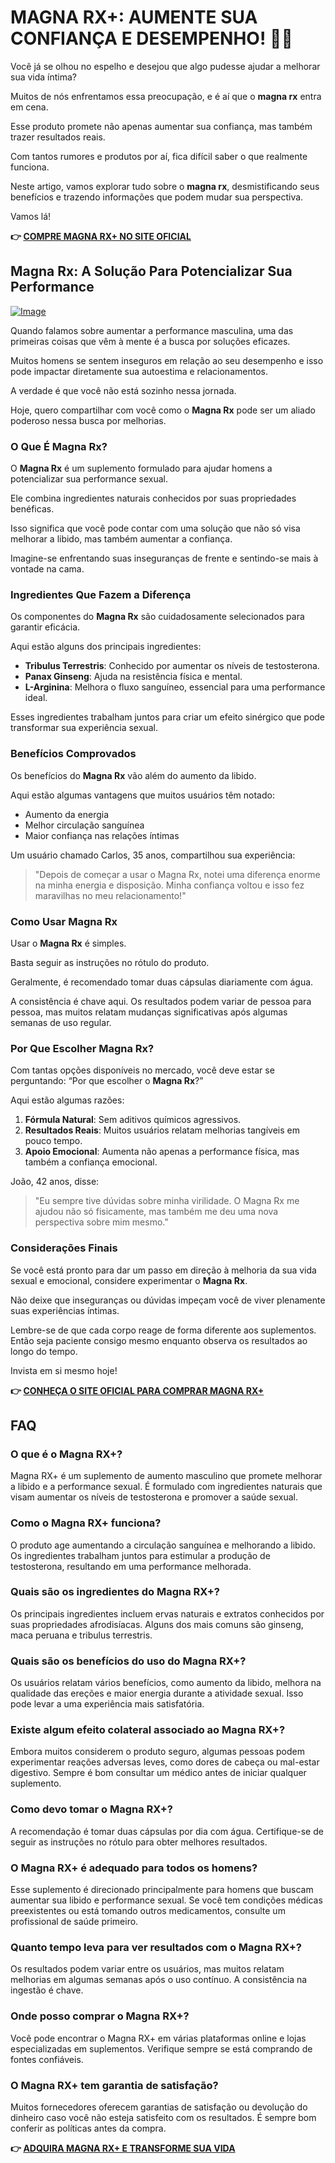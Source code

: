 # MAGNA RX+: AUMENTE SUA CONFIANÇA E DESEMPENHO! 💪✨

Você já se olhou no espelho e desejou que algo pudesse ajudar a melhorar sua vida íntima? 

Muitos de nós enfrentamos essa preocupação, e é aí que o **magna rx** entra em cena. 

Esse produto promete não apenas aumentar sua confiança, mas também trazer resultados reais. 

Com tantos rumores e produtos por aí, fica difícil saber o que realmente funciona. 

Neste artigo, vamos explorar tudo sobre o **magna rx**, desmistificando seus benefícios e trazendo informações que podem mudar sua perspectiva. 

Vamos lá!



**👉 [COMPRE MAGNA RX+ NO SITE OFICIAL](https://gchaffi.com/bRsgBWrh)**

## Magna Rx: A Solução Para Potencializar Sua Performance

[![Image](https://www2.sellhealth.com/2/magnarx_08_468x60.gif)](https://gchaffi.com/bRsgBWrh)

Quando falamos sobre aumentar a performance masculina, uma das primeiras coisas que vêm à mente é a busca por soluções eficazes. 

Muitos homens se sentem inseguros em relação ao seu desempenho e isso pode impactar diretamente sua autoestima e relacionamentos.

A verdade é que você não está sozinho nessa jornada. 

Hoje, quero compartilhar com você como o **Magna Rx** pode ser um aliado poderoso nessa busca por melhorias.

### O Que É Magna Rx?

O **Magna Rx** é um suplemento formulado para ajudar homens a potencializar sua performance sexual. 

Ele combina ingredientes naturais conhecidos por suas propriedades benéficas.

Isso significa que você pode contar com uma solução que não só visa melhorar a libido, mas também aumentar a confiança.

Imagine-se enfrentando suas inseguranças de frente e sentindo-se mais à vontade na cama.

### Ingredientes Que Fazem a Diferença

Os componentes do **Magna Rx** são cuidadosamente selecionados para garantir eficácia. 

Aqui estão alguns dos principais ingredientes:

- **Tribulus Terrestris**: Conhecido por aumentar os níveis de testosterona.
- **Panax Ginseng**: Ajuda na resistência física e mental.
- **L-Arginina**: Melhora o fluxo sanguíneo, essencial para uma performance ideal.
  
Esses ingredientes trabalham juntos para criar um efeito sinérgico que pode transformar sua experiência sexual.

### Benefícios Comprovados

Os benefícios do **Magna Rx** vão além do aumento da libido. 

Aqui estão algumas vantagens que muitos usuários têm notado:

- Aumento da energia
- Melhor circulação sanguínea
- Maior confiança nas relações íntimas

Um usuário chamado Carlos, 35 anos, compartilhou sua experiência:

> "Depois de começar a usar o Magna Rx, notei uma diferença enorme na minha energia e disposição. Minha confiança voltou e isso fez maravilhas no meu relacionamento!" 

### Como Usar Magna Rx

Usar o **Magna Rx** é simples. 

Basta seguir as instruções no rótulo do produto.

Geralmente, é recomendado tomar duas cápsulas diariamente com água.

A consistência é chave aqui. Os resultados podem variar de pessoa para pessoa, mas muitos relatam mudanças significativas após algumas semanas de uso regular.

### Por Que Escolher Magna Rx?

Com tantas opções disponíveis no mercado, você deve estar se perguntando: “Por que escolher o **Magna Rx**?” 

Aqui estão algumas razões:

1. **Fórmula Natural**: Sem aditivos químicos agressivos.
2. **Resultados Reais**: Muitos usuários relatam melhorias tangíveis em pouco tempo.
3. **Apoio Emocional**: Aumenta não apenas a performance física, mas também a confiança emocional.

João, 42 anos, disse:

> "Eu sempre tive dúvidas sobre minha virilidade. O Magna Rx me ajudou não só fisicamente, mas também me deu uma nova perspectiva sobre mim mesmo."

### Considerações Finais

Se você está pronto para dar um passo em direção à melhoria da sua vida sexual e emocional, considere experimentar o **Magna Rx**.

Não deixe que inseguranças ou dúvidas impeçam você de viver plenamente suas experiências íntimas.

Lembre-se de que cada corpo reage de forma diferente aos suplementos. Então seja paciente consigo mesmo enquanto observa os resultados ao longo do tempo.

Invista em si mesmo hoje!



**👉 [CONHEÇA O SITE OFICIAL PARA COMPRAR MAGNA RX+](https://gchaffi.com/bRsgBWrh)**

## FAQ

### O que é o Magna RX+?
Magna RX+ é um suplemento de aumento masculino que promete melhorar a libido e a performance sexual. É formulado com ingredientes naturais que visam aumentar os níveis de testosterona e promover a saúde sexual.

### Como o Magna RX+ funciona?
O produto age aumentando a circulação sanguínea e melhorando a libido. Os ingredientes trabalham juntos para estimular a produção de testosterona, resultando em uma performance melhorada.

### Quais são os ingredientes do Magna RX+?
Os principais ingredientes incluem ervas naturais e extratos conhecidos por suas propriedades afrodisíacas. Alguns dos mais comuns são ginseng, maca peruana e tribulus terrestris.

### Quais são os benefícios do uso do Magna RX+?
Os usuários relatam vários benefícios, como aumento da libido, melhora na qualidade das ereções e maior energia durante a atividade sexual. Isso pode levar a uma experiência mais satisfatória.

### Existe algum efeito colateral associado ao Magna RX+?
Embora muitos considerem o produto seguro, algumas pessoas podem experimentar reações adversas leves, como dores de cabeça ou mal-estar digestivo. Sempre é bom consultar um médico antes de iniciar qualquer suplemento.

### Como devo tomar o Magna RX+?
A recomendação é tomar duas cápsulas por dia com água. Certifique-se de seguir as instruções no rótulo para obter melhores resultados.

### O Magna RX+ é adequado para todos os homens?
Esse suplemento é direcionado principalmente para homens que buscam aumentar sua libido e performance sexual. Se você tem condições médicas preexistentes ou está tomando outros medicamentos, consulte um profissional de saúde primeiro.

### Quanto tempo leva para ver resultados com o Magna RX+?
Os resultados podem variar entre os usuários, mas muitos relatam melhorias em algumas semanas após o uso contínuo. A consistência na ingestão é chave.

### Onde posso comprar o Magna RX+?
Você pode encontrar o Magna RX+ em várias plataformas online e lojas especializadas em suplementos. Verifique sempre se está comprando de fontes confiáveis.

### O Magna RX+ tem garantia de satisfação?
Muitos fornecedores oferecem garantias de satisfação ou devolução do dinheiro caso você não esteja satisfeito com os resultados. É sempre bom conferir as políticas antes da compra.



**👉 [ADQUIRA MAGNA RX+ E TRANSFORME SUA VIDA](https://gchaffi.com/bRsgBWrh)**